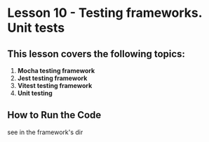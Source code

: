 # Lesson 10 - Testing frameworks. Unit tests

## This lesson covers the following topics:

1. **Mocha testing framework**
2. **Jest testing framework**
3. **Vitest testing framework**
4. **Unit testing**

## How to Run the Code

see in the framework's dir
